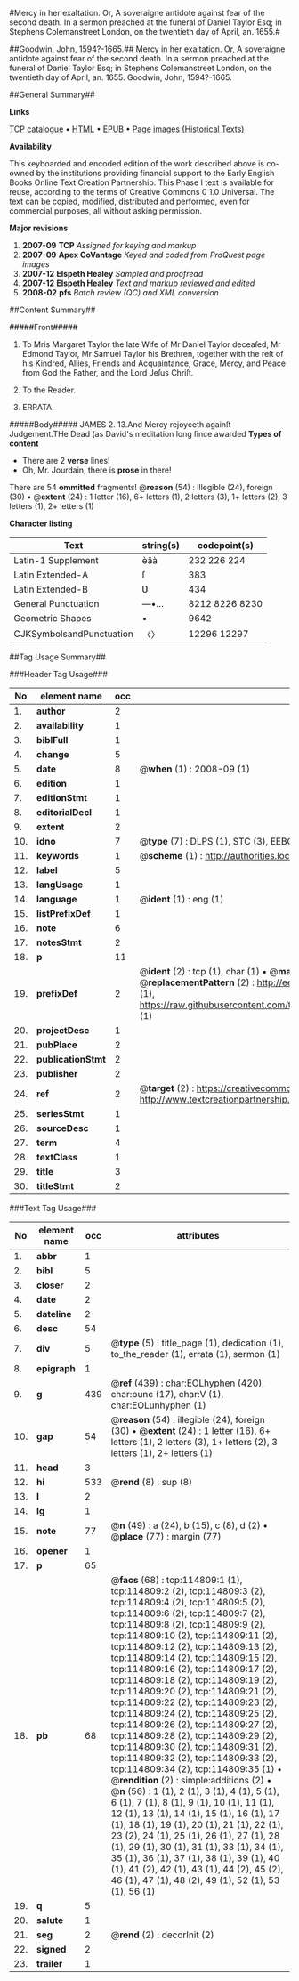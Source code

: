 #Mercy in her exaltation. Or, A soveraigne antidote against fear of the second death. In a sermon preached at the funeral of Daniel Taylor Esq; in Stephens Colemanstreet London, on the twentieth day of April, an. 1655.#

##Goodwin, John, 1594?-1665.##
Mercy in her exaltation. Or, A soveraigne antidote against fear of the second death. In a sermon preached at the funeral of Daniel Taylor Esq; in Stephens Colemanstreet London, on the twentieth day of April, an. 1655.
Goodwin, John, 1594?-1665.

##General Summary##

**Links**

[TCP catalogue](http://www.ota.ox.ac.uk/tcp/)  • 
[HTML](http://tei.it.ox.ac.uk/tcp/Texts-HTML/free/A85/A85403.html)  • 
[EPUB](http://tei.it.ox.ac.uk/tcp/Texts-EPUB/free/A85/A85403.epub) • 
[Page images (Historical Texts)](https://data.historicaltexts.jisc.ac.uk/view?pubId=eebo-99862643e&pageId=eebo-99862643e-114809-1)

**Availability**

This keyboarded and encoded edition of the
	       work described above is co-owned by the institutions
	       providing financial support to the Early English Books
	       Online Text Creation Partnership. This Phase I text is
	       available for reuse, according to the terms of Creative
	       Commons 0 1.0 Universal. The text can be copied,
	       modified, distributed and performed, even for
	       commercial purposes, all without asking permission.

**Major revisions**

1. __2007-09__ __TCP__ *Assigned for keying and markup*
1. __2007-09__ __Apex CoVantage__ *Keyed and coded from ProQuest page images*
1. __2007-12__ __Elspeth Healey__ *Sampled and proofread*
1. __2007-12__ __Elspeth Healey__ *Text and markup reviewed and edited*
1. __2008-02__ __pfs__ *Batch review (QC) and XML conversion*

##Content Summary##

#####Front#####

1. To Mris Margaret Taylor the late Wife of Mr Daniel Taylor deceaſed, Mr Edmond Taylor, Mr Samuel Taylor his Brethren, together with the reſt of his Kindred, Allies, Friends and Acquaintance, Grace, Mercy, and Peace from God the Father, and the Lord Jeſus Chriſt.

1. To the Reader.

1. ERRATA.

#####Body#####
JAMES 2. 13.And Mercy rejoyceth againſt Judgement.THe Dead (as David's meditation long ſince awarded
**Types of content**

  * There are 2 **verse** lines!
  * Oh, Mr. Jourdain, there is **prose** in there!

There are 54 **ommitted** fragments! 
 @__reason__ (54) : illegible (24), foreign (30)  •  @__extent__ (24) : 1 letter (16), 6+ letters (1), 2 letters (3), 1+ letters (2), 3 letters (1), 2+ letters (1)

**Character listing**


|Text|string(s)|codepoint(s)|
|---|---|---|
|Latin-1 Supplement|èâà|232 226 224|
|Latin Extended-A|ſ|383|
|Latin Extended-B|Ʋ|434|
|General Punctuation|—•…|8212 8226 8230|
|Geometric Shapes|▪|9642|
|CJKSymbolsandPunctuation|〈〉|12296 12297|

##Tag Usage Summary##

###Header Tag Usage###

|No|element name|occ|attributes|
|---|---|---|---|
|1.|__author__|2||
|2.|__availability__|1||
|3.|__biblFull__|1||
|4.|__change__|5||
|5.|__date__|8| @__when__ (1) : 2008-09 (1)|
|6.|__edition__|1||
|7.|__editionStmt__|1||
|8.|__editorialDecl__|1||
|9.|__extent__|2||
|10.|__idno__|7| @__type__ (7) : DLPS (1), STC (3), EEBO-CITATION (1), PROQUEST (1), VID (1)|
|11.|__keywords__|1| @__scheme__ (1) : http://authorities.loc.gov/ (1)|
|12.|__label__|5||
|13.|__langUsage__|1||
|14.|__language__|1| @__ident__ (1) : eng (1)|
|15.|__listPrefixDef__|1||
|16.|__note__|6||
|17.|__notesStmt__|2||
|18.|__p__|11||
|19.|__prefixDef__|2| @__ident__ (2) : tcp (1), char (1)  •  @__matchPattern__ (2) : ([0-9\-]+):([0-9IVX]+) (1), (.+) (1)  •  @__replacementPattern__ (2) : http://eebo.chadwyck.com/downloadtiff?vid=$1&page=$2 (1), https://raw.githubusercontent.com/textcreationpartnership/Texts/master/tcpchars.xml#$1 (1)|
|20.|__projectDesc__|1||
|21.|__pubPlace__|2||
|22.|__publicationStmt__|2||
|23.|__publisher__|2||
|24.|__ref__|2| @__target__ (2) : https://creativecommons.org/publicdomain/zero/1.0/ (1), http://www.textcreationpartnership.org/docs/. (1)|
|25.|__seriesStmt__|1||
|26.|__sourceDesc__|1||
|27.|__term__|4||
|28.|__textClass__|1||
|29.|__title__|3||
|30.|__titleStmt__|2||


###Text Tag Usage###

|No|element name|occ|attributes|
|---|---|---|---|
|1.|__abbr__|1||
|2.|__bibl__|5||
|3.|__closer__|2||
|4.|__date__|2||
|5.|__dateline__|2||
|6.|__desc__|54||
|7.|__div__|5| @__type__ (5) : title_page (1), dedication (1), to_the_reader (1), errata (1), sermon (1)|
|8.|__epigraph__|1||
|9.|__g__|439| @__ref__ (439) : char:EOLhyphen (420), char:punc (17), char:V (1), char:EOLunhyphen (1)|
|10.|__gap__|54| @__reason__ (54) : illegible (24), foreign (30)  •  @__extent__ (24) : 1 letter (16), 6+ letters (1), 2 letters (3), 1+ letters (2), 3 letters (1), 2+ letters (1)|
|11.|__head__|3||
|12.|__hi__|533| @__rend__ (8) : sup (8)|
|13.|__l__|2||
|14.|__lg__|1||
|15.|__note__|77| @__n__ (49) : a (24), b (15), c (8), d (2)  •  @__place__ (77) : margin (77)|
|16.|__opener__|1||
|17.|__p__|65||
|18.|__pb__|68| @__facs__ (68) : tcp:114809:1 (1), tcp:114809:2 (2), tcp:114809:3 (2), tcp:114809:4 (2), tcp:114809:5 (2), tcp:114809:6 (2), tcp:114809:7 (2), tcp:114809:8 (2), tcp:114809:9 (2), tcp:114809:10 (2), tcp:114809:11 (2), tcp:114809:12 (2), tcp:114809:13 (2), tcp:114809:14 (2), tcp:114809:15 (2), tcp:114809:16 (2), tcp:114809:17 (2), tcp:114809:18 (2), tcp:114809:19 (2), tcp:114809:20 (2), tcp:114809:21 (2), tcp:114809:22 (2), tcp:114809:23 (2), tcp:114809:24 (2), tcp:114809:25 (2), tcp:114809:26 (2), tcp:114809:27 (2), tcp:114809:28 (2), tcp:114809:29 (2), tcp:114809:30 (2), tcp:114809:31 (2), tcp:114809:32 (2), tcp:114809:33 (2), tcp:114809:34 (2), tcp:114809:35 (1)  •  @__rendition__ (2) : simple:additions (2)  •  @__n__ (56) : 1 (1), 2 (1), 3 (1), 4 (1), 5 (1), 6 (1), 7 (1), 8 (1), 9 (1), 10 (1), 11 (1), 12 (1), 13 (1), 14 (1), 15 (1), 16 (1), 17 (1), 18 (1), 19 (1), 20 (1), 21 (1), 22 (1), 23 (2), 24 (1), 25 (1), 26 (1), 27 (1), 28 (1), 29 (1), 30 (1), 31 (1), 33 (1), 34 (1), 35 (1), 36 (1), 37 (1), 38 (1), 39 (1), 40 (1), 41 (2), 42 (1), 43 (1), 44 (2), 45 (2), 46 (1), 47 (1), 48 (2), 49 (1), 52 (1), 53 (1), 56 (1)|
|19.|__q__|5||
|20.|__salute__|1||
|21.|__seg__|2| @__rend__ (2) : decorInit (2)|
|22.|__signed__|2||
|23.|__trailer__|1||

